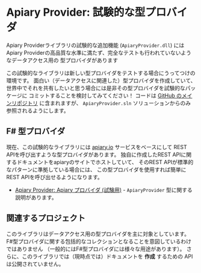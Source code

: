 ﻿# Apiary Provider: 試験的な型プロバイダ

Apiary Providerライブラリの試験的な追加機能 (`ApiaryProvider.dll`) には
Apiary Providerの高品質な水準に満たず、完全なテストも行われていないようなデータアクセス用の
型プロバイダがあります

この試験的なライブラリは新しい型プロバイダをテストする場合にうってつけの環境です。
面白い（データアクセスに関連した）型プロバイダを作成していて、
世界中でそれを共有したいと思う場合には是非その型プロバイダを試験的なパッケージに
コミットすることを検討してみてください！
コードは [GitHub のメインリポジトリ][gh] に含まれますが、
`ApiaryProvider.sln` ソリューションからのみ参照されるようにします。

## F# 型プロバイダ

現在、この試験的なライブラリには [apiary.io](http://apiary.io) サービスをベースにして
REST APIを呼び出すような型プロバイダがあります。
独自に作成したREST APIに関するドキュメントをapiaryのサイトでホストしていて、
そのREST APIが標準的なパターンに準拠している場合には、
この型プロバイダを使用すれば簡単にREST APIを呼び出せるようになります。

 * [Apiary Provider: Apiary プロバイダ (試験用)](experimental/ApiaryProvider.html) - 
   `ApiaryProvider` 型に関する説明があります。

## 関連するプロジェクト

このライブラリはデータアクセス用の型プロバイダを主に対象としています。
F#型プロバイダに関する包括的なコレクションとなることを意図しているわけではありません 
（一般的にはF#型プロバイダには様々な用途があります）。
さらに、このライブラリでは（現時点では）ドキュメントを **作成** するための
APIは公開されていません。

  [gh]: https://github.com/fsprojects/ApiaryProvider
